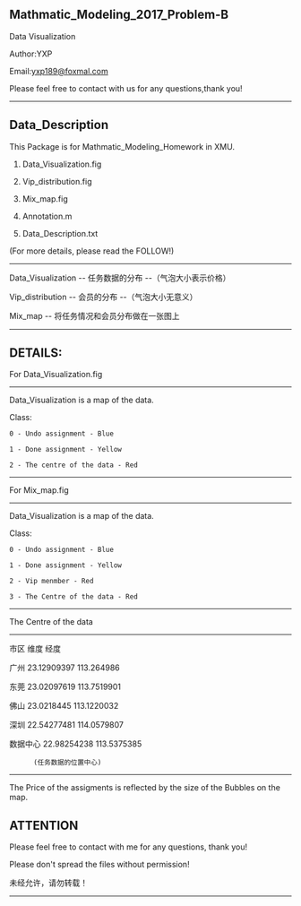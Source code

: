 Mathmatic_Modeling_2017_Problem-B
----------------------------------------
Data Visualization

Author:YXP

Email:yxp189@foxmal.com

Please feel free to contact with us for any questions,thank you!

****************************************

Data_Description
----------------------------------------
This Package is for Mathmatic_Modeling_Homework in XMU.

1. Data_Visualization.fig

2. Vip_distribution.fig

3. Mix_map.fig

4. Annotation.m

5. Data_Description.txt

(For more details, please read the FOLLOW!)
****************************************
Data_Visualization -- 任务数据的分布 --（气泡大小表示价格）

Vip_distribution   -- 会员的分布 --（气泡大小无意义）

Mix_map -- 将任务情况和会员分布做在一张图上
****************************************

DETAILS:
----------------------------------------
For Data_Visualization.fig
****************************************
Data_Visualization is a map of the data.

  Class:
  
	0 - Undo assignment - Blue
  
	1 - Done assignment - Yellow
  
	2 - The centre of the data - Red
****************************************
For Mix_map.fig
****************************************
Data_Visualization is a map of the data.

  Class:
  
	0 - Undo assignment - Blue
  
	1 - Done assignment - Yellow
  
	2 - Vip menmber - Red
  
	3 - The Centre of the data - Red
****************************************

The Centre of the data
****************************************
市区	维度		经度

广州	23.12909397	113.264986

东莞	23.02097619	113.7519901

佛山	23.0218445	113.1220032

深圳	22.54277481	114.0579807

数据中心	22.98254238	113.5375385

          (任务数据的位置中心)
****************************************
The Price of the assigments is reflected by the size of the Bubbles on the map.

ATTENTION
---------------------------------------
Please feel free to contact with me for any questions, thank you!

Please don't spread the files without permission!

未经允许，请勿转载！
************************************************************************
